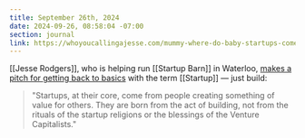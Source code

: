 ```yaml
---
title: September 26th, 2024
date: 2024-09-26, 08:58:04 -07:00
section: journal
link: https://whoyoucallingajesse.com/mummy-where-do-baby-startups-come-from-c95b07ac7c16
---
```

[[Jesse Rodgers]], who is helping run [[Startup Barn]] in Waterloo, [makes a pitch for getting back to basics](https://whoyoucallingajesse.com/mummy-where-do-baby-startups-come-from-c95b07ac7c16) with the term [[Startup]] — just build:

> "Startups, at their core, come from people creating something of value for others. They are born from the act of building, not from the rituals of the startup religions or the blessings of the Venture Capitalists."